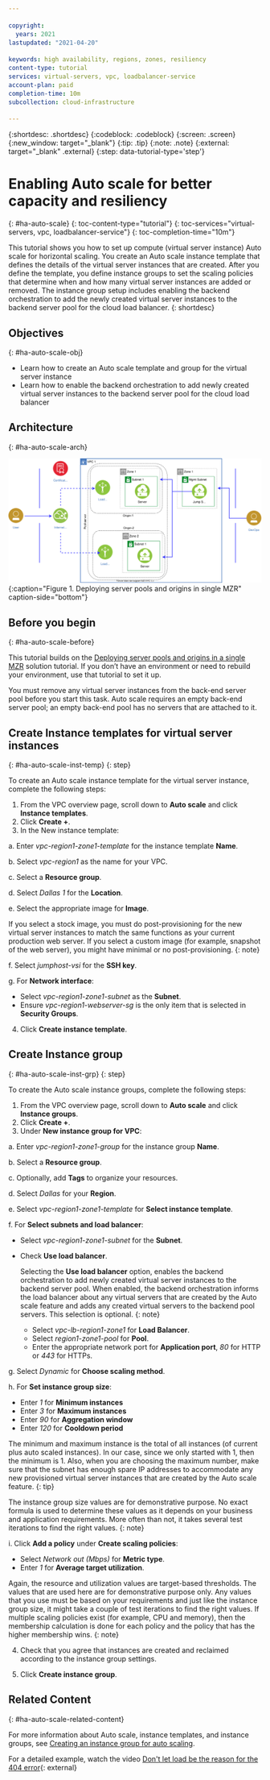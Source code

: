 ```yaml
---

copyright:
  years: 2021
lastupdated: "2021-04-20"

keywords: high availability, regions, zones, resiliency
content-type: tutorial
services: virtual-servers, vpc, loadbalancer-service
account-plan: paid
completion-time: 10m
subcollection: cloud-infrastructure

---
```


{:shortdesc: .shortdesc}
{:codeblock: .codeblock}
{:screen: .screen}
{:new_window: target="_blank"}
{:tip: .tip}
{:note: .note}
{:external: target="_blank" .external}
{:step: data-tutorial-type='step'}


# Enabling Auto scale for better capacity and resiliency
{: #ha-auto-scale}
{: toc-content-type="tutorial"} 
{: toc-services="virtual-servers, vpc, loadbalancer-service"} 
{: toc-completion-time="10m"}

This tutorial shows you how to set up compute (virtual server instance) Auto scale for horizontal scaling. You create an Auto scale instance template that defines the details of the virtual server instances that are created. After you define the template, you define instance groups to set the scaling policies that determine when and how many virtual server instances are added or removed. The instance group setup includes enabling the backend orchestration to add the newly created virtual server instances to the backend server pool for the cloud load balancer.
{: shortdesc}


## Objectives
{: #ha-auto-scale-obj}

* Learn how to create an Auto scale template and group for the virtual server instance
* Learn how to enable the backend orchestration to add newly created virtual server instances to the backend server pool for the cloud load balancer


## Architecture
{: #ha-auto-scale-arch}

![Autoscale.](images/ha-pools-origins-1zone-tut.svg){:caption="Figure 1. Deploying server pools and origins in single MZR" caption-side="bottom"}

## Before you begin
{: #ha-auto-scale-before}

This tutorial builds on the [Deploying server pools and origins in a single MZR](/docs/cloud-infrastructure?topic=cloud-infrastructure-ha-pools-origins) solution tutorial. If you don’t have an environment or need to rebuild your environment, use that tutorial to set it up.

You must remove any virtual server instances from the back-end server pool before you start this task. Auto scale requires an empty back-end server pool; an empty back-end pool has no servers that are attached to it.  

## Create Instance templates for virtual server instances
{: #ha-auto-scale-inst-temp}
{: step}

To create an Auto scale instance template for the virtual server instance, complete the following steps:
1.	From the VPC overview page, scroll down to **Auto scale** and click **Instance templates**.
2.	Click **Create +**.
3.	In the New instance template:

 a. Enter *vpc-region1-zone1-template* for the instance template **Name**.

 b. Select *vpc-region1* as the name for your VPC.

 c. Select a **Resource group**.

 d. Select *Dallas 1* for the **Location**.

 e. Select the appropriate image for **Image**.

   If you select a stock image, you must do post-provisioning for the new virtual server instances to match the same functions as your current production web server. If you select a custom image (for example, snapshot of the web server), you might have minimal or no post-provisioning.
   {: note}

  f. Select *jumphost-vsi* for the **SSH key**.

  g. For **Network interface**:

   * Select *vpc-region1-zone1-subnet* as the **Subnet**.
   * Ensure *vpc-region1-webserver-sg* is the only item that is selected in **Security Groups**.

4.	Click **Create instance template**.

## Create Instance group
{: #ha-auto-scale-inst-grp}
{: step}

To create the Auto scale instance groups, complete the following steps:

1.	From the VPC overview page, scroll down to **Auto scale** and click **Instance groups**.
2.	Click **Create +**.
3.	Under **New instance group for VPC**:

  a. Enter *vpc-region1-zone1-group* for the instance group **Name**.

  b. Select a **Resource group**.

  c. Optionally, add **Tags** to organize your resources.

  d. Select *Dallas* for your **Region**.

  e. Select *vpc-region1-zone1-template* for **Select instance template**.

  f. For **Select subnets and load balancer**:

  * Select *vpc-region1-zone1-subnet* for the **Subnet**.
  * Check **Use load balancer**.

       Selecting the **Use load balancer** option, enables the backend orchestration to add newly created virtual server instances to the backend server pool. When enabled, the backend orchestration informs the load balancer about any virtual servers that are created by the Auto scale feature and adds any created virtual servers to the backend pool servers. This selection is optional.
       {: note}

      * Select *vpc-lb-region1-zone1* for **Load Balancer**.
      * Select *region1-zone1-pool* for **Pool**.
      *	Enter the appropriate network port for **Application port**, *80* for HTTP or *443* for HTTPs.

  g. Select *Dynamic* for **Choose scaling method**.

  h. For **Set instance group size**:

  *	Enter *1* for **Minimum instances**
  *	Enter *3* for **Maximum instances**
  *	Enter *90* for **Aggregation window**
  *	Enter *120* for **Cooldown period**

   The minimum and maximum instance is the total of all instances (of current plus auto scaled instances). In our case, since we only started with 1, then the minimum is 1. Also, when you are choosing the maximum number, make sure that the subnet has enough spare IP addresses to accommodate any new provisioned virtual server instances that are created by the Auto scale feature.
   {: tip}

   The instance group size values are for demonstrative purpose. No exact formula is used to determine these values as it depends on your business and application requirements. More often than not, it takes several test iterations to find the right values.
   {: note}

  i. Click **Add a policy** under **Create scaling policies**:

  * Select *Network out (Mbps)* for **Metric type**.
  * Enter *1* for **Average target utilization**.

  Again, the resource and utilization values are target-based thresholds. The values that are used here are for demonstrative purpose only. Any values that you use must be based on your requirements and just like the instance group size, it might take a couple of test iterations to find the right values. If multiple scaling policies exist (for example, CPU and memory), then the membership calculation is done for each policy and the policy that has the higher membership wins.
  {: note}

4.	Check that you agree that instances are created and reclaimed according to the instance group settings.

5.	Click **Create instance group**.

## Related Content
{: #ha-auto-scale-related-content}

For more information about Auto scale, instance templates, and instance groups, see [Creating an instance group for auto scaling](/docs/vpc?topic=vpc-creating-auto-scale-instance-group).

For a detailed example, watch the video [Don't let load be the reason for the 404 error](https://video.ibm.com/channel/23944579/video/mv8ajs){: external}
